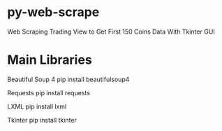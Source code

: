 # py-web-scrape
Web Scraping Trading View to Get First 150 Coins Data
With Tkinter GUI

# Main Libraries
Beautiful Soup 4
  pip install beautifulsoup4

Requests
  pip install requests

LXML
  pip install lxml

Tkinter
  pip install tkinter
